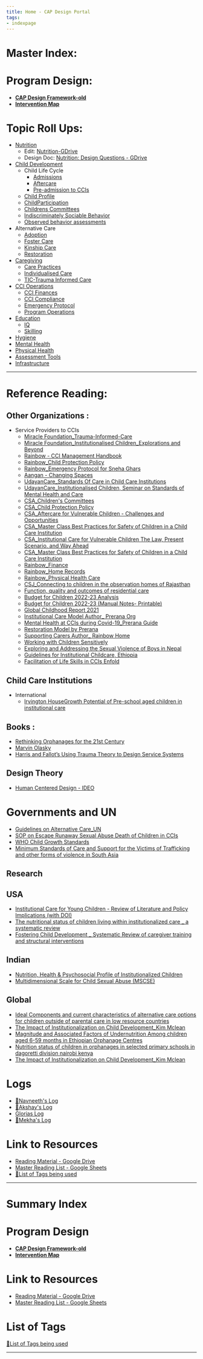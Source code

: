 ```yaml
---
title: Home - CAP Design Portal
tags:
- indexpage
---
```


# Master Index: 

# Program Design:
- **[CAP Design Framework-old](Archived/Jan%20-%20March%202022/CAP%20Design%20Framework-old.md)**
- **[Intervention Map](Archived/Jan%20-%20March%202022/Intervention%20Map.md)**


# Topic Roll Ups: 
- [Nutrition](Roll%20Ups/Nutrition/Nutrition.md)  
	- Edit: [Nutrition-GDrive](https://docs.google.com/document/d/1lJpzuvpj_SRylIZWNucZ3DuFaQMg8TOfJprDC3kL8Qk/edit?usp=sharing)
	- Design Doc: [Nutrition: Design Questions - GDrive](https://docs.google.com/document/d/1SnHUuJ0hSmpWHlsm7BPRzdJ7afB4FXC1cEVVM-nALVA/edit#)
- [Child Development](Roll%20Ups/Child%20Development/Child%20Development.md)
	- Child Life Cycle
		- [Admissions](Admissions.md)
		- [Aftercare](Roll%20Ups/Child%20Development/Child%20Lifecycle/Aftercare.md)
		- [Pre-admission to CCIs](Pre-admission%20to%20CCIs.md)
	- [Child Profile](Child%20Profile.md)
	- [ChildParticipation](ChildParticipation.md)
	- [Childrens Committees](Childrens%20Committees.md)
	- [Indiscriminately Sociable Behavior](Indiscriminately%20Sociable%20Behavior.md)
	- [Observed behavior assessments](Observed%20behavior%20assessments.md)
- Alternative Care
	- [Adoption](Adoption.md)
	- [Foster Care](Foster%20Care.md)
	- [Kinship Care](Kinship%20Care.md)
	- [Restoration](Roll%20Ups/Alternative%20Care/Restoration.md)
- [Caregiving](Roll%20Ups/Caregiving/Caregiving.md)
	- [Care Practices](Care%20Practices.md)
	- [Individualised Care](Individualised%20Care.md)
	- [TIC-Trauma Informed Care](TIC-Trauma%20Informed%20Care.md)
- [CCI Operations](CCI%20Operations.md)
	- [CCI Finances](CCI%20Finances.md)
	- [CCI Compliance](CCI%20Compliance.md)
	- [Emergency Protocol](Emergency%20Protocol.md)
	- [Program Operations](Program%20Operations.md)
- [Education](Education.md)
	- [IQ](IQ.md)
	- [Skilling](Roll%20Ups/Education/Skilling.md)
- [Hygiene](Hygiene.md)
- [Mental Health](Roll%20Ups/Mental%20Health/Mental%20Health.md)
- [Physical Health](Roll%20Ups/Physical%20Health/Physical%20Health.md)
- [Assessment Tools](Roll%20Ups/Assessment%20Tools.md)
- [Infrastructure](Infrastructure.md)
---

# Reference Reading:

## Other Organizations :
- Service Providers to CCIs
	- [Miracle Foundation_Trauma-Informed-Care](Volume%201/Care%20Standards/India%20-%20Service%20Providers%20to%20CCIs/Miracle%20Foundation/Miracle%20Foundation_Trauma-Informed-Care.md)
	- [Miracle Foundation_Institutionalised Children_Explorations and Beyond](Volume%201/Care%20Standards/India%20-%20Service%20Providers%20to%20CCIs/Miracle%20Foundation/Miracle%20Foundation_Institutionalised%20Children_Explorations%20and%20Beyond.md)
	- [Rainbow - CCI Management Handbook](Volume%201/Care%20Standards/India%20-%20Service%20Providers%20to%20CCIs/Rainbow%20Foundation/Rainbow%20-%20CCI%20Management%20Handbook.md)
	- [Rainbow_Child Protection Policy](Volume%202/Care%20Standards/India%20-%20Service%20Providers%20to%20CCIs/Rainbow_Child%20Protection%20Policy.md)
	- [Rainbow_Emergency Protocol for Sneha Ghars](Volume%202/Care%20Standards/India%20-%20Service%20Providers%20to%20CCIs/Rainbow_Emergency%20Protocol%20for%20Sneha%20Ghars.md)
	- [Aangan - Changing Spaces](Volume%201/Care%20Standards/India%20-%20Service%20Providers%20to%20CCIs/Aangan/Aangan%20-%20Changing%20Spaces.md)
	- [UdayanCare_Standards Of Care in Child Care Institutions](Volume%201/Care%20Standards/India%20-%20Service%20Providers%20to%20CCIs/Udayan%20Care/UdayanCare_Standards%20Of%20Care%20in%20Child%20Care%20Institutions.md)
	- [UdayanCare_Institutionalised Children, Seminar on Standards of Mental Health and Care](Volume%202/Care%20Standards/India%20-%20Service%20Providers%20to%20CCIs/UdayanCare_Institutionalised%20Children,%20Seminar%20on%20Standards%20of%20Mental%20Health%20and%20Care.md)
	- [CSA_Children's Committees](Volume%202/Care%20Standards/India%20-%20Service%20Providers%20to%20CCIs/CSA_Children's%20Committees.md)
	- [CSA_Child Protection Policy](Volume%202/Care%20Standards/India%20-%20Service%20Providers%20to%20CCIs/CSA_Child%20Protection%20Policy.md)
	- [CSA_Aftercare for Vulnerable Children - Challenges and Opportunities](Volume%202/Care%20Standards/India%20-%20Service%20Providers%20to%20CCIs/CSA_Aftercare%20for%20Vulnerable%20Children%20-%20Challenges%20and%20Opportunities.md)
	- [CSA_Master Class Best Practices for Safety of Children in a Child Care Institution](Volume%202/Care%20Standards/India%20-%20Service%20Providers%20to%20CCIs/CSA_Master%20Class%20Best%20Practices%20for%20Safety%20of%20Children%20in%20a%20Child%20Care%20Institution.md)
	- [CSA_Institutional Care for Vulnerable Children The Law, Present Scenario, and Way Ahead](Volume%202/Care%20Standards/India%20-%20Service%20Providers%20to%20CCIs/CSA_Institutional%20Care%20for%20Vulnerable%20Children%20The%20Law,%20Present%20Scenario,%20and%20Way%20Ahead.md)
	- [CSA_Master Class Best Practices for Safety of Children in a Child Care Institution](Volume%202/Care%20Standards/India%20-%20Service%20Providers%20to%20CCIs/CSA_Master%20Class%20Best%20Practices%20for%20Safety%20of%20Children%20in%20a%20Child%20Care%20Institution.md)
	- [Rainbow_Finance](Volume%202/Care%20Standards/India%20-%20Service%20Providers%20to%20CCIs/Rainbow_Finance.md)
	- [Rainbow_Home Records](Volume%202/Care%20Standards/India%20-%20Service%20Providers%20to%20CCIs/Rainbow_Home%20Records.md)
	- [Rainbow_Physical Health Care](Volume%202/Care%20Standards/India%20-%20Service%20Providers%20to%20CCIs/Rainbow_Physical%20Health%20Care.md)
	- [CSJ_Connecting to children in the observation homes of Rajasthan](Volume%202/Care%20Standards/India%20-%20Service%20Providers%20to%20CCIs/CSJ_Connecting%20to%20children%20in%20the%20observation%20homes%20of%20Rajasthan.md)
	- [Function, quality and outcomes of residential care](Volume%202/Current%20Reality/International%20CCIs/Function,%20quality%20and%20outcomes%20of%20residential%20care.md)
	- [Budget for Children 2022-23 Analysis](Volume%201/Care%20Standards/GOI%20&%20Indian%20Standards/Budget%20for%20Children%202022%20-%20HAQ/Budget%20for%20Children%202022-23%20Analysis.md)
	- [Budget for Children 2022-23 (Manual Notes- Printable)](Volume%201/Care%20Standards/GOI%20&%20Indian%20Standards/Budget%20for%20Children%202022%20-%20HAQ/Budget%20for%20Children%202022-23%20(Manual%20Notes-%20Printable).md)
	- [Global Childhood Report 2021](Volume%201/Care%20Standards/International%20-%20Govts,%20UN%20&%20World%20Bodies/Global%20Childhood%20Report%202021.md)
	- [Institutional Care Model Author_ Prerana Org](Volume%201/Care%20Standards/India%20-%20Service%20Providers%20to%20CCIs/Prerana/Institutional%20Care%20Model%20Author_%20Prerana%20Org.md)
	- [Mental Health at CCIs during Covid-19_Prerana Guide](Volume%201/Care%20Standards/India%20-%20Service%20Providers%20to%20CCIs/Prerana/Mental%20Health%20at%20CCIs%20during%20Covid-19_Prerana%20Guide.md)
	- [Restoration Model by Prerana](Volume%201/Care%20Standards/India%20-%20Service%20Providers%20to%20CCIs/Prerana/Restoration%20Model%20by%20Prerana.md)
	- [Supporting Carers Author_ Rainbow Home](Volume%201/Care%20Standards/India%20-%20Service%20Providers%20to%20CCIs/Rainbow%20Foundation/Supporting%20Carers%20Author_%20Rainbow%20Home.md)
	- [Working with Children Sensitively](Volume%201/Care%20Standards/India%20-%20Service%20Providers%20to%20CCIs/Prerana/Working%20with%20Children%20Sensitively.md)
	- [Exploring and Addressing the Sexual Violence of Boys in Nepal](Volume%202/Care%20Standards/International%20-%20Services%20for%20CNCP/Exploring%20and%20Addressing%20the%20Sexual%20Violence%20of%20Boys%20in%20Nepal.md)
	- [Guidelines for Institutional Childcare, Ethiopia](Volume%202/Care%20Standards/International%20-%20Govt,%20UN%20&%20World%20Bodies/Guidelines%20for%20Institutional%20Childcare,%20Ethiopia.md)
	- [Facilitation of Life Skills in CCIs Enfold](Volume%202/Care%20Standards/India%20-%20Service%20Providers%20to%20CCIs/Enfold/Facilitation%20of%20Life%20Skills%20in%20CCIs%20Enfold.md)


## Child Care Institutions
- International
	- [Irvington HouseGrowth Potential of Pre-school aged children in institutional care](Volume%201/Care%20Standards/International%20CCIs/Irvington%20HouseGrowth%20Potential%20of%20Pre-school%20aged%20children%20in%20institutional%20care.md)
## Books :
- [Rethinking Orphanages for the 21st Century](Volume%201/Care%20Standards/Books/Rethinking%20Orphanages%20for%20the%2021st%20Century.md)
- [Marvin Olasky](Marvin%20Olasky)
- [Harris and Fallot’s Using Trauma Theory to Design Service Systems](Harris%20and%20Fallot’s%20Using%20Trauma%20Theory%20to%20Design%20Service%20Systems)

## Design Theory
- [Human Centered Design - IDEO](Archived/Jan%20-%20March%202022/L&D%20Archive/Human%20Centered%20Design%20-%20IDEO.md)

# Governments and UN
- [Guidelines on Alternative Care_UN](Volume%201/Care%20Standards/International%20-%20Govts,%20UN%20&%20World%20Bodies/UN/Guidelines%20on%20Alternative%20Care_UN.md)
- [SOP on Escape Runaway Sexual Abuse Death of Children in CCIs](Volume%202/Care%20Standards/GOI%20&%20Indian%20Standards/SOP%20on%20Escape%20Runaway%20Sexual%20Abuse%20Death%20of%20Children%20in%20CCIs.md)
- [WHO Child Growth Standards](Volume%201/Care%20Standards/International%20-%20Govts,%20UN%20&%20World%20Bodies/WHO/WHO_Growth%20reference%20for%20school%20aged%20children%20and%20adolescents.md)
-  [Minimum Standards of Care and Support for the Victims of Trafficking and other forms of violence in South Asia](Volume%201/Care%20Standards/International%20-%20Govts,%20UN%20&%20World%20Bodies/Minimum%20Standards%20of%20Care%20and%20Support%20for%20the%20Victims%20of%20Trafficking%20and%20other%20forms%20of%20violence%20in%20South%20Asia.md)

## Research
## USA
- [Institutional Care for Young Children -  Review of Literature and Policy Implications  (with DOI)](Volume%201/Current%20Reality/International%20CCIs/Institutional%20Care%20for%20Young%20Children%20-%20%20Review%20of%20Literature%20and%20Policy%20Implications%20%20(with%20DOI).md)
- [The nutritional status of children living within institutionalized care _ a systematic review](Volume%201/Current%20Reality/International%20CCIs/The%20nutritional%20status%20of%20children%20living%20within%20institutionalized%20care%20_%20a%20systematic%20review.md)
- [Fostering Child Development _ Systematic Review of caregiver training and structural interventions](Volume%201/Current%20Reality/International%20CCIs/Fostering%20Child%20Development%20_%20Systematic%20Review%20of%20caregiver%20training%20and%20structural%20interventions.md)

## Indian
- [Nutrition, Health & Psychosocial Profile of Institutionalized Children](Volume%201/Current%20Reality/India%20CCIs/Nutrition,%20Health%20&%20Psychosocial%20Profile%20of%20Institutionalized%20Children.md)
- [Multidimensional Scale for Child Sexual Abuse (MSCSE)](Volume%201/Care%20Standards/India%20-%20Services%20for%20CNCP/Multidimensional%20Scale%20for%20Child%20Sexual%20Abuse%20(MSCSE).md)

## Global
- [Ideal Components and current characteristics of alternative care options for children outside of parental care in low resource countries](Volume%201/Care%20Standards/International%20-%20Services%20for%20CNCP/Ideal%20Components%20and%20current%20characteristics%20of%20alternative%20care%20options%20for%20children%20outside%20of%20parental%20care%20in%20low%20resource%20countries.md)
- [The Impact of Institutionalization on Child Development_Kim Mclean](Volume%201/Current%20Reality/International%20CCIs/The%20Impact%20of%20Institutionalization%20on%20Child%20Development_Kim%20Mclean.md)
- [Magnitude and Associated Factors of Undernutrition Among children aged 6-59 months in Ethiopian Orphanage Centres](Volume%201/Current%20Reality/International%20CCIs/Magnitude%20and%20Associated%20Factors%20of%20Undernutrition%20Among%20children%20aged%206-59%20months%20in%20Ethiopian%20Orphanage%20Centres.md)
- [Nutrition status of children in orphanages in selected primary schools in dagoretti division nairobi kenya](Volume%201/Current%20Reality/International%20CCIs/Nutrition%20status%20of%20children%20in%20orphanages%20in%20selected%20primary%20schools%20in%20dagoretti%20division%20nairobi%20kenya.md)
- [The Impact of Institutionalization on Child Development_Kim Mclean](Volume%201/Current%20Reality/International%20CCIs/The%20Impact%20of%20Institutionalization%20on%20Child%20Development_Kim%20Mclean.md)

# Logs
- [📕Navneeth's Log](Volume%201/Daily%20Log/📕Navneeth's%20Log.md)
- [📕Akshay's Log](Volume%202/Daily%20Log/📕Akshay's%20Log.md)
- [Glorias Log](Volume%201/Daily%20Log/📕Glo's%20Log.md)
- [📕Mekha's Log](Volume%202/Daily%20Log/📕Mekha's%20Log.md)


# Link to Resources
- [Reading Material - Google Drive](https://drive.google.com/drive/folders/1pXvNVosGaDIU5cvTSLL_ChbHzob3tKzf?usp=sharing)
- [Master Reading List - Google Sheets](https://docs.google.com/spreadsheets/d/1GRiS7QFPiak-1Ob3TdobKnaHqgUBb_8B-fErHP1BXUA/edit?usp=sharing)
- [📜List of Tags being used](Index%20Pages/📜List%20of%20Tags%20being%20used.md)



---
# Summary Index 

# Program Design
- **[CAP Design Framework-old](Archived/Jan%20-%20March%202022/CAP%20Design%20Framework-old.md)**
- **[Intervention Map](Archived/Jan%20-%20March%202022/Intervention%20Map.md)**



# Link to Resources
- [Reading Material - Google Drive](https://drive.google.com/drive/folders/1pXvNVosGaDIU5cvTSLL_ChbHzob3tKzf?usp=sharing)
- [Master Reading List - Google Sheets](https://docs.google.com/spreadsheets/d/1GRiS7QFPiak-1Ob3TdobKnaHqgUBb_8B-fErHP1BXUA/edit?usp=sharing)

# List of Tags
[📜List of Tags being used](Index%20Pages/📜List%20of%20Tags%20being%20used.md)

---
